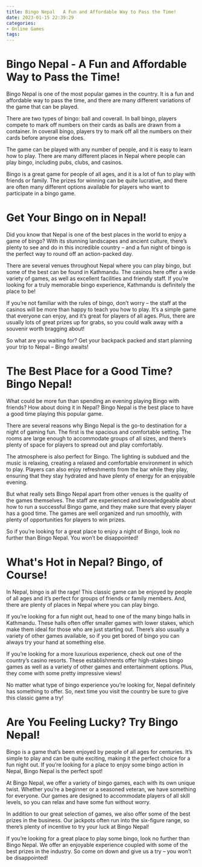 ```yaml
---
title: Bingo Nepal   A Fun and Affordable Way to Pass the Time!
date: 2023-01-15 22:39:29
categories:
- Online Games
tags:
---
```



#  Bingo Nepal - A Fun and Affordable Way to Pass the Time!

Bingo Nepal is one of the most popular games in the country. It is a fun and affordable way to pass the time, and there are many different variations of the game that can be played.

There are two types of bingo: ball and coverall. In ball bingo, players compete to mark off numbers on their cards as balls are drawn from a container. In coverall bingo, players try to mark off all the numbers on their cards before anyone else does.

The game can be played with any number of people, and it is easy to learn how to play. There are many different places in Nepal where people can play bingo, including pubs, clubs, and casinos.

Bingo is a great game for people of all ages, and it is a lot of fun to play with friends or family. The prizes for winning can be quite lucrative, and there are often many different options available for players who want to participate in a bingo game.

#  Get Your Bingo on in Nepal!

Did you know that Nepal is one of the best places in the world to enjoy a game of bingo? With its stunning landscapes and ancient culture, there’s plenty to see and do in this incredible country – and a fun night of bingo is the perfect way to round off an action-packed day.

There are several venues throughout Nepal where you can play bingo, but some of the best can be found in Kathmandu. The casinos here offer a wide variety of games, as well as excellent facilities and friendly staff. If you’re looking for a truly memorable bingo experience, Kathmandu is definitely the place to be!

If you’re not familiar with the rules of bingo, don’t worry – the staff at the casinos will be more than happy to teach you how to play. It’s a simple game that everyone can enjoy, and it’s great for players of all ages. Plus, there are usually lots of great prizes up for grabs, so you could walk away with a souvenir worth bragging about!

So what are you waiting for? Get your backpack packed and start planning your trip to Nepal – Bingo awaits!

#  The Best Place for a Good Time? Bingo Nepal!

What could be more fun than spending an evening playing Bingo with friends? How about doing it in Nepal? Bingo Nepal is the best place to have a good time playing this popular game.

There are several reasons why Bingo Nepal is the go-to destination for a night of gaming fun. The first is the spacious and comfortable setting. The rooms are large enough to accommodate groups of all sizes, and there’s plenty of space for players to spread out and play comfortably.

The atmosphere is also perfect for Bingo. The lighting is subdued and the music is relaxing, creating a relaxed and comfortable environment in which to play. Players can also enjoy refreshments from the bar while they play, ensuring that they stay hydrated and have plenty of energy for an enjoyable evening.

But what really sets Bingo Nepal apart from other venues is the quality of the games themselves. The staff are experienced and knowledgeable about how to run a successful Bingo game, and they make sure that every player has a good time. The games are well organized and run smoothly, with plenty of opportunities for players to win prizes.

So if you’re looking for a great place to enjoy a night of Bingo, look no further than Bingo Nepal. You won’t be disappointed!

#  What's Hot in Nepal? Bingo, of Course!

In Nepal, bingo is all the rage! This classic game can be enjoyed by people of all ages and it’s perfect for groups of friends or family members. And, there are plenty of places in Nepal where you can play bingo.

If you’re looking for a fun night out, head to one of the many bingo halls in Kathmandu. These halls often offer smaller games with lower stakes, which make them ideal for those who are just starting out. There’s also usually a variety of other games available, so if you get bored of bingo you can always try your hand at something else.

If you’re looking for a more luxurious experience, check out one of the country’s casino resorts. These establishments offer high-stakes bingo games as well as a variety of other games and entertainment options. Plus, they come with some pretty impressive views!

No matter what type of bingo experience you’re looking for, Nepal definitely has something to offer. So, next time you visit the country be sure to give this classic game a try!

#  Are You Feeling Lucky? Try Bingo Nepal!

Bingo is a game that’s been enjoyed by people of all ages for centuries. It’s simple to play and can be quite exciting, making it the perfect choice for a fun night out. If you’re looking for a place to enjoy some bingo action in Nepal, Bingo Nepal is the perfect spot!

At Bingo Nepal, we offer a variety of bingo games, each with its own unique twist. Whether you’re a beginner or a seasoned veteran, we have something for everyone. Our games are designed to accommodate players of all skill levels, so you can relax and have some fun without worry.

In addition to our great selection of games, we also offer some of the best prizes in the business. Our jackpots often run into the six-figure range, so there’s plenty of incentive to try your luck at Bingo Nepal!

If you’re looking for a great place to play some bingo, look no further than Bingo Nepal. We offer an enjoyable experience coupled with some of the best prizes in the industry. So come on down and give us a try – you won’t be disappointed!